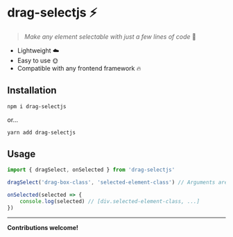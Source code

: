 # drag-selectjs ⚡️

> _Make any element selectable with just a few lines of code_ 👊

-   Lightweight ☁️
-   Easy to use 🌞
-   Compatible with any frontend framework 🔥

## Installation

```bash
npm i drag-selectjs
```

or...

```bash
yarn add drag-selectjs
```

## Usage

```js
import { dragSelect, onSelected } from 'drag-selectjs'

dragSelect('drag-box-class', 'selected-element-class') // Arguments are optional

onSelected(selected => {
    console.log(selected) // [div.selected-element-class, ...]
})
```

---

**Contributions welcome!**
